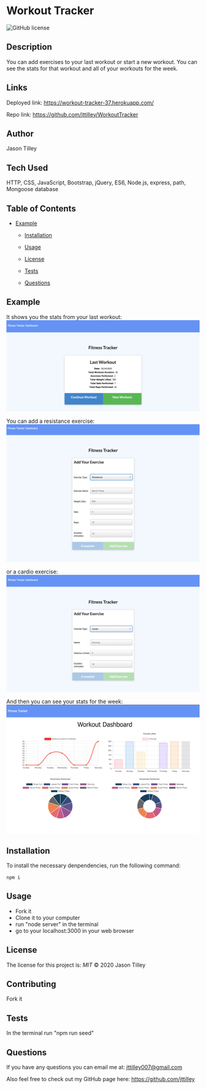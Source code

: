 # Workout Tracker

![GitHub license](https://img.shields.io/badge/License-MIT-blue.svg)

## Description
You can add exercises to your last workout or start a new workout. You can see the stats for that workout and all of your workouts for the week. 

## Links
Deployed link: https://workout-tracker-37.herokuapp.com/

Repo link: https://github.com/jttilley/WorkoutTracker

## Author
Jason Tilley

## Tech Used
HTTP, CSS, JavaScript, Bootstrap, jQuery, ES6, Node.js, express, path, Mongoose database

## Table of Contents
* [Example](#example)
  
  
  * [Installation](#installation)
  
  * [Usage](#usage)
  
  * [License](#license)

  * [Tests](#tests)
  
  * [Questions](#questions)
    

## Example
It shows you the stats from your last workout:
![start](./public/images/Last_Workout.png)

You can add a resistance exercise:
![resistance](./public/images/Resistance.png)

or a cardio exercise:
![cardio](./public/images/Cardio.png)

And then you can see your stats for the week:
![stats](./public/images/Workout_Tracker.png)

## Installation
To install the necessary denpendencies, run the following command:
```
npm i
```

## Usage
* Fork it
* Clone it to your computer
* run "node server" in the terminal
* go to your localhost:3000 in your web browser

## License
The license for this project is: *MIT* ©  2020 Jason Tilley
  

## Contributing
Fork it

## Tests
In the terminal run "npm run seed"

## Questions
If you have any questions you can email me at: jttilley007@gmail.com

Also feel free to check out my GitHub page here: https://github.com/jttilley
  

